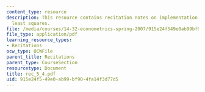 ```yaml
---
content_type: resource
description: This resource contains recitation notes on implementation of IV and two-stage
  least squares.
file: /media/courses/14-32-econometrics-spring-2007/915e24f549e0ab99bf904fa14f3d77d5_rec_5_4.pdf
file_type: application/pdf
learning_resource_types:
- Recitations
ocw_type: OCWFile
parent_title: Recitations
parent_type: CourseSection
resourcetype: Document
title: rec_5_4.pdf
uid: 915e24f5-49e0-ab99-bf90-4fa14f3d77d5
---
```

